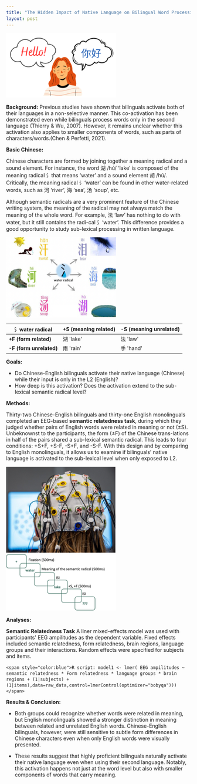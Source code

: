 ```yaml
---
title: "The Hidden Impact of Native Language on Bilingual Word Processing"
layout: post
---
```


<img src="assets/bilingual.png" width="300">


**Background:**
  Previous studies have shown that bilinguals activate both of their languages in a non-selective manner. This co-activation has been demonstrated even while bilinguals process words only in the second language (Thierry & Wu, 2007). However, it remains unclear whether this activation also applies to smaller components of words, such as parts of characters/words.(Chen & Perfetti, 2021). 

**Basic Chinese:**

Chinese characters are formed by joining together a meaning radical and a sound element. For instance, the word 湖 /hú/ ‘lake’ is composed of the meaning radical 氵that means ‘water’ and a sound element 胡 /hú/. Critically, the meaning radical 氵‘water’ can be found in other water-related words, such as 河 ‘river’, 海 ‘sea’, 汤 ‘soup’, etc. 

Although semantic radicals are a very prominent feature of the Chinese writing system, the meaning of the radical may not always match the meaning of the whole word. For example, 法 ‘law’ has nothing to do with water, but it still contains the radi-cal 氵‘water’. This difference provides a good opportunity to study sub-lexical processing in written language.

<img src="../assets/Chinese.png" width="300">

| 氵water radical  | +S (meaning related)      | -S (meaning unrelated) |
|------------------|------------------|-----------------|
| **+F (form related)**   | 湖 'lake' | 法 'law'   |
| **-F (form unrelated)**  | 雨 'rain'| 手 'hand'  |

**Goals:**
- Do Chinese-English bilinguals activate their native language (Chinese) while their input is only in the L2 (English)?
- How deep is this activation? Does the activation extend to the sub-lexical semantic radical level?
  
**Methods:**
  
  Thirty-two Chinese-English bilinguals and thirty-one English monolinguals completed an EEG-based **semantic relatedness task**, during which they judged whether pairs of English words were related in meaning or not (±S). Unbeknownst to the participants, the form (±F) of the Chinese trans-lations in half of the pairs shared a sub-lexical semantic radical. This leads to four conditions: +S+F, +S-F, -S+F, and -S-F. With this design and by comparing to English monolinguals, it allows us to examine if bilinguals’ native language is activated to the sub-lexical level when only exposed to L2. 

<img src="../assets/EEG.png" width="300">
<img src="../assets/stimuli.png" width="300">


**Analyses:**

  **Semantic Relatedness Task** A liner mixed-effects model was used with participants' EEG ampilitudes as the dependent variable. Fixed effects included semantic relatedness, form relatedness, brain regions, language groups and their interactions. Random effects were specified for subjects and items.

    <span style="color:blue">R script: model1 <- lmer( EEG ampilitudes ~ semantic relatedness * Form relatedness * language groups * brain regions + (1|subjects) + (1|items),data=raw_data,control=lmerControl(optimizer="bobyqa")))</span>



**Results & Conclusion:**
- Both groups could recognize whether words were related in meaning, but English monolinguals showed a stronger distinction in meaning between related and unrelated English words. Chinese-English bilinguals, however, were still sensitive to subtle form differences in Chinese characters even when only English words were visually presented.

- These results suggest that highly proficient bilinguals naturally activate their native language even when using their second language. Notably, this activation happens not just at the word level but also with smaller components of words that carry meaning.

